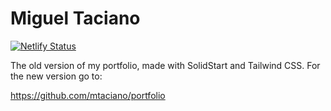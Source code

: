 # Miguel Taciano
[![Netlify Status](https://api.netlify.com/api/v1/badges/bccdff81-2f98-4d6d-9a8f-179cc3d4bdf9/deploy-status)](https://app.netlify.com/sites/mtaciano/deploys)

The old version of my portfolio, made with SolidStart and Tailwind CSS. For the new version go to:

https://github.com/mtaciano/portfolio
